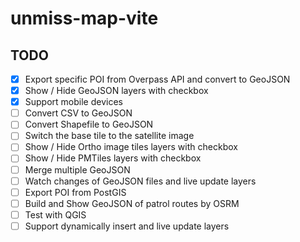 # unmiss-map-vite

## TODO

- [x] Export specific POI from Overpass API and convert to GeoJSON
- [x] Show / Hide GeoJSON layers with checkbox
- [x] Support mobile devices
- [ ] Convert CSV to GeoJSON
- [ ] Convert Shapefile to GeoJSON
- [ ] Switch the base tile to the satellite image
- [ ] Show / Hide Ortho image tiles layers with checkbox
- [ ] Show / Hide PMTiles layers with checkbox
- [ ] Merge multiple GeoJSON
- [ ] Watch changes of GeoJSON files and live update layers
- [ ] Export POI from PostGIS
- [ ] Build and Show GeoJSON of patrol routes by OSRM
- [ ] Test with QGIS
- [ ] Support dynamically insert and live update layers
